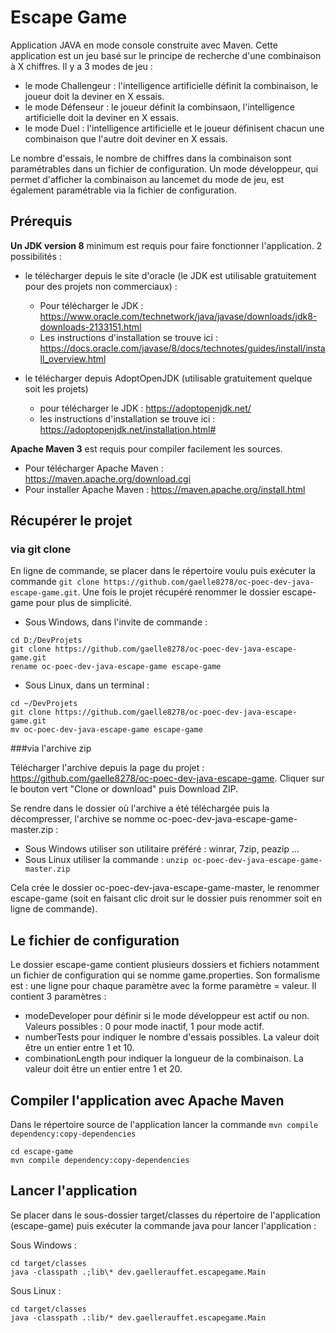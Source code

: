 # Escape Game

Application JAVA en mode console construite avec Maven. Cette application est un jeu basé sur le principe de recherche d'une combinaison à X chiffres.
Il y a 3 modes de jeu :
- le mode Challengeur : l'intelligence artificielle définit la combinaison, le joueur doit la deviner en X essais.
- le mode Défenseur : le joueur définit la combinsaon, l'intelligence artificielle doit la deviner en X essais.
- le mode Duel : l'intelligence artificielle et le joueur définisent chacun une combinaison que l'autre doit deviner en X essais. 

Le nombre d'essais, le nombre de chiffres dans la combinaison sont paramétrables dans un fichier de configuration.
Un mode développeur, qui permet d'afficher la combinaison au lancemet du mode de jeu, est également paramétrable via la fichier de configuration.

## Prérequis

**Un JDK version 8** minimum est requis pour faire fonctionner l'application. 2 possibilités :
- le télécharger depuis le site d'oracle (le JDK est utilisable gratuitement pour des projets non commerciaux) :
	- Pour télécharger le JDK : https://www.oracle.com/technetwork/java/javase/downloads/jdk8-downloads-2133151.html
	- Les instructions d'installation se trouve ici : https://docs.oracle.com/javase/8/docs/technotes/guides/install/install_overview.html

- le télécharger depuis AdoptOpenJDK (utilisable gratuitement quelque soit les projets)
	- pour télécharger le JDK : https://adoptopenjdk.net/
	- les instructions d'installation se trouve ici : https://adoptopenjdk.net/installation.html#

**Apache Maven 3** est requis pour compiler facilement les sources.
- Pour télécharger Apache Maven : https://maven.apache.org/download.cgi
- Pour installer Apache Maven : https://maven.apache.org/install.html

## Récupérer le projet 

### via git clone
En ligne de commande, se placer dans le répertoire voulu puis exécuter la commande `git clone https://github.com/gaelle8278/oc-poec-dev-java-escape-game.git`. Une fois le projet récupéré renommer le dossier escape-game pour plus de simplicité.

- Sous Windows, dans l'invite de commande :
```
cd D:/DevProjets
git clone https://github.com/gaelle8278/oc-poec-dev-java-escape-game.git
rename oc-poec-dev-java-escape-game escape-game
```

- Sous Linux, dans un terminal :
```
cd ~/DevProjets
git clone https://github.com/gaelle8278/oc-poec-dev-java-escape-game.git
mv oc-poec-dev-java-escape-game escape-game
```

###via l'archive zip

Télécharger l'archive depuis la page du projet : https://github.com/gaelle8278/oc-poec-dev-java-escape-game. Cliquer sur le bouton vert "Clone or download" puis Download ZIP.

Se rendre dans le dossier où l'archive a été téléchargée puis la décompresser, l'archive se nomme oc-poec-dev-java-escape-game-master.zip : 
- Sous Windows utiliser son utilitaire préféré : winrar, 7zip, peazip ...
- Sous Linux utiliser la commande : `unzip oc-poec-dev-java-escape-game-master.zip`

Cela crée le dossier oc-poec-dev-java-escape-game-master, le renommer escape-game (soit en faisant clic droit sur le dossier puis renommer soit en ligne de commande).

## Le fichier de configuration
Le dossier escape-game contient plusieurs dossiers et fichiers notamment un fichier de configuration qui se nomme game.properties. Son formalisme est : une ligne pour chaque paramètre avec la forme paramètre = valeur.
Il contient 3 paramètres :
* modeDeveloper pour définir si le mode développeur est actif ou non. Valeurs possibles : 0 pour mode inactif, 1 pour mode actif.
* numberTests pour indiquer le nombre d'essais possibles. La valeur doit être un entier entre 1 et 10.
* combinationLength pour indiquer la longueur de la combinaison. La valeur doit être un entier entre 1 et 20.

## Compiler l'application avec Apache Maven

Dans le répertoire source de l'application lancer la commande `mvn compile dependency:copy-dependencies`

```
cd escape-game
mvn compile dependency:copy-dependencies
```

## Lancer l'application

Se placer dans le sous-dossier target/classes du répertoire de l'application (escape-game) puis exécuter la commande java pour lancer l'application :

Sous Windows :
```
cd target/classes
java -classpath .;lib\* dev.gaellerauffet.escapegame.Main
```
Sous Linux :
```
cd target/classes
java -classpath .:lib/* dev.gaellerauffet.escapegame.Main
```


